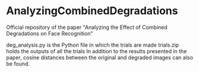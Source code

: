 # AnalyzingCombinedDegradations
Official repository of the paper "Analyzing the Effect of Combined Degradations on Face Recognition"

deg_analysis.py is the Python file in which the trials are made
trials.zip holds the outputs of all the trials In addition to the results presented in the paper, cosine distances between the original and degraded images can also be found.
